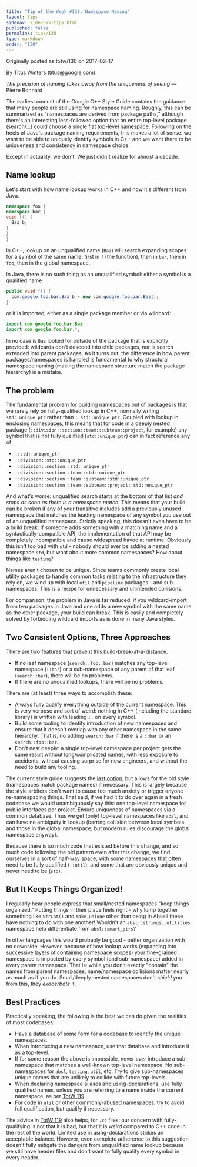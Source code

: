 ```yaml
---
title: "Tip of the Week #130: Namespace Naming"
layout: tips
sidenav: side-nav-tips.html
published: false
permalink: tips/130
type: markdown
order: "130"
---
```


Originally posted as totw/130 on 2017-02-17

By Titus Winters (titus@google.com)

*The precision of naming takes away from the uniqueness of seeing* — Pierre
Bonnard

The earliest commit of the Google C++ Style Guide contains the guidance that
many people are still using for namespace naming. Roughly, this can be
summarized as "namespaces are derived from package paths," although there's an
interesting less-followed option that an entire top-level package
(search/...) could choose a single flat top-level namespace. Following on
the heels of Java's package naming requirements, this makes a lot of sense: we
want to be able to uniquely identify symbols in C++ and we want there to be
uniqueness and consistency in namespace choice.

Except in actuality, we don't. We just didn't realize for almost a decade.

## Name lookup

Let's start with how name lookup works in C++ and how it's different from Java.

``` c++
namespace foo {
namespace bar {
void f() {
  Baz b;
}
}
}
```

In C++, lookup on an unqualified name (`Baz`) will search expanding scopes for
a symbol of the same name: first in `f` (the function), then in `bar`, then in
`foo`, then in the global namespace.


In Java, there is no such thing as an unqualified symbol: either a symbol is
a qualified name

``` java
public void f() {
  com.google.foo.bar.Baz b = new com.google.foo.bar.Baz();
}
```

or it is imported, either as a single package member or via wildcard:

``` java
import com.google.foo.bar.Baz;
import com.google.foo.bar.*;
```

In no case is `Baz` looked for outside of the package that is explicitly
provided: wildcards don't descend into child packages, nor is search extended
into parent packages. As it turns out, the difference in how parent
packages/namespaces is handled is fundamental to why structural namespace naming
(making the namespace structure match the package hierarchy) is a mistake.

## The problem

The fundamental problem for building namespaces out of packages is that we
rarely rely on fully-qualified lookup in C++, normally writing `std::unique_ptr`
rather than `::std::unique_ptr`. Coupled with lookup in enclosing namespaces,
this means that for code in a deeply nested package
(`::division::section::team::subteam::project`, for example) any symbol that is not
fully qualified (`std::unique_ptr`) can in fact reference any of

*   `::std::unique_ptr`
*   `::division::std::unique_ptr`
*   `::division::section::std::unique_ptr`
*   `::division::section::team::std::unique_ptr`
*   `::division::section::team::subteam::std::unique_ptr`
*   `::division::section::team::subteam::project::std::unique_ptr`

And what's worse: unqualified search starts at the bottom of that list *and
stops as soon as there is a namespace match*. This means that your build can be
broken if any of your transitive includes add a previously unused namespace that
matches the leading namespace of any symbol you use out of an unqualified
namespace. Strictly speaking, this doesn't even have to be a build break: if
someone adds something with a matching name and a syntactically-compatible API,
the implementation of that API may be completely incompatible and cause
widespread havoc at runtime. Obviously this isn't too bad with `std` - nobody
should ever be adding a nested namespace `std`, but what about more common
namespaces? How about things like `testing`?

Names aren't chosen to be unique. Since teams commonly create local utility
packages to handle common tasks relating to the infrastructure they rely on, we
wind up with local `util` and `pipeline` packages - and
sub-namespaces. This is a recipe for unnecessary and unintended collisions.

For comparison, the problem in Java is far reduced: if you wildcard-import from
two packages in Java and one adds a new symbol with the same name as the other
package, your build can break. This is easily and completely solved by
forbidding wildcard imports as is done in many Java styles.

## Two Consistent Options, Three Approaches

There are two features that prevent this build-break-at-a-distance.

*   If no leaf namespace (`search::foo::bar`) matches any top-level namespace
    (`::bar`) or a sub-namespace of any parent of that leaf (`search::bar`), there
    will be no problems.
*   If there are no unqualified lookups, there will be no problems.

There are (at least) three ways to accomplish these:

*   Always fully qualify everything outside of the current namespace. This is
    very verbose and sort of weird: nothing in C++ (including the standard
    library) is written with leading `::` on every symbol. 
*   Build some tooling to identify introduction of new namespaces and ensure
    that it doesn't overlap with any other namespace in the same hierarchy. That
    is, no adding `search::bar` if there is a `::bar` or an `search::foo::bar`.
*   Don't nest deeply: a single top-level namespace per project gets the same
    result without long/complicated names, with less exposure to accidents,
    without causing surprise for new engineers, and without the need to build any
    tooling.

The current style guide suggests the [last
option](http://google.github.io/styleguide/cppguide.html#Namespace_Names), but
allows for the old style (namespaces match package names) if necessary. This is
largely because the style arbiters don't want to cause too much anxiety or
trigger anyone re-namespacing things. That said, if we had it to do over again
in a fresh codebase we would unambiguously say this: one top-level namespace for
public interfaces per project. Ensure uniqueness of namespaces via a common
database. Thus we get (only) top-level namespaces like `absl`, and can have no
ambiguity in lookup (barring collision between local symbols and those in the
global namespace, but modern rules discourage the global namespace anyway).

Because there is so much code that existed before this change, and so much code
following the old pattern even after this change, we find ourselves in a sort of
half-way space, with some namespaces that often need to be fully qualified
(`::util`), and some that are obviously unique and never need to be (`std`).

## But It Keeps Things Organized!

I regularly hear people express that small/nested namespaces "keep things
organized." Putting things in their place feels right - why lump together
something like `StrCat()` and `make_unique` other than being in Abseil these
have nothing to do with one another! Wouldn't an `absl::strings::utilities`
namespace help differentiate from `absl::smart_ptrs`?

In other languages this would probably be good - better organization with no
downside. However, because of how lookup works (expanding into successive layers
of containing namespace scopes) your fine-grained namespace is impacted by every
symbol (and sub-namespace) added in every parent namespace. That is: while you
don't exactly "contain" the names from parent namespaces, name/namespace
collisions matter nearly as much as if you do. Small/deeply-nested namespaces
don't *shield* you from this, they *exacerbate* it.

## Best Practices

Practically speaking, the following is the best we can do given the
realities of most codebases:

*   Have a database of some form for a codebase to identify the unique namespaces.
*   When introducing a new namespace, use that database and introduce it as
    a top-level.
*   If for some reason the above is impossible, never *ever* introduce a
    sub-namespace that matches a well-known top-level namespace. No
    sub-namespaces for `absl`, `testing`, `util`, etc. Try to give
    sub-namespaces unique names that are unlikely to collide with future
    top-levels.
*   When declaring namespace aliases and using-declarations, use fully qualified
    names, unless you are referring to a name inside the current namespace, as
    per [TotW 119](/tips/119).
*   For code in `util` or other commonly-abused namespaces, try to avoid full
    qualification, but qualify if necessary.

The advice in [TotW 119](/tips/119) also helps, for `.cc` files: our concern with
fully-qualifying is not that it is bad, but that it is *weird* compared to C++
code in the rest of the world. Limited use in using-declarations strikes an
acceptable balance. However, even complete adherence to this suggestion doesn't
fully mitigate the dangers from unqualified name lookup because we still have
header files and don't want to fully qualify every symbol in every header.

